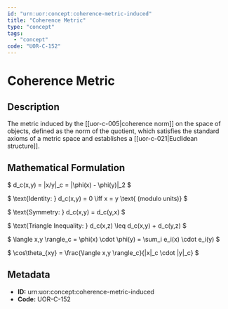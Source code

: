 ```yaml
---
id: "urn:uor:concept:coherence-metric-induced"
title: "Coherence Metric"
type: "concept"
tags:
  - "concept"
code: "UOR-C-152"
---
```


# Coherence Metric

## Description

The metric induced by the [[uor-c-005|coherence norm]] on the space of objects, defined as the norm of the quotient, which satisfies the standard axioms of a metric space and establishes a [[uor-c-021|Euclidean structure]].

## Mathematical Formulation

$
d_c(x,y) = \|x/y\|_c = \|\phi(x) - \phi(y)\|_2
$

$
\text{Identity: } d_c(x,y) = 0 \iff x = y \text{ (modulo units)}
$

$
\text{Symmetry: } d_c(x,y) = d_c(y,x)
$

$
\text{Triangle Inequality: } d_c(x,z) \leq d_c(x,y) + d_c(y,z)
$

$
\langle x,y \rangle_c = \phi(x) \cdot \phi(y) = \sum_i e_i(x) \cdot e_i(y)
$

$
\cos\theta_{xy} = \frac{\langle x,y \rangle_c}{\|x\|_c \cdot \|y\|_c}
$

## Metadata

- **ID:** urn:uor:concept:coherence-metric-induced
- **Code:** UOR-C-152
